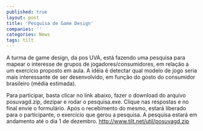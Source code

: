 ```yaml
---
published: true
layout: post
title: 'Pesquisa de Game Design'
companies: ''
categories: News
tags: tilt
---
```

A turma de game design, da pos UVA, está fazendo uma pesquisa para mapear o interesse de grupos de jogadores/consumidores, em relação a um exercício proposto em aula. A idéia é detectar qual modelo de jogo seria mais interessante de ser desenvolvido, em função do gosto do consumidor brasileiro (média estimada).

Para participar, basta clicar no link abaixo, fazer o download do arquivo posuvagd.zip, dezipar e rodar o pesquisa.exe. Clique nas respostas e no final envie o formulário. Após o recebimento do mesmo, estará liberado para o participante, o exercício que gerou a pesquisa. A pesquisa estará em andamento até o dia 1 de dezembro. <a href="http://www.tilt.net/util/posuvagd.zip">http://www.tilt.net/util/posuvagd.zip</a>
